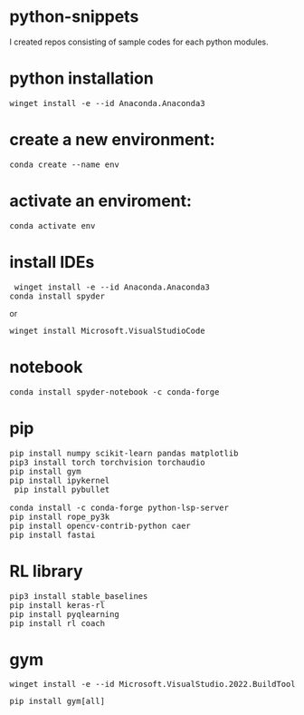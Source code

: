 # python-snippets 
I created repos consisting of sample codes for each python modules.

# python installation
<pre>winget install -e --id Anaconda.Anaconda3</pre>

#  create a new environment:
<pre>conda create --name env</pre>

# activate an enviroment:
<pre>conda activate env</pre>

# install IDEs
<pre> winget install -e --id Anaconda.Anaconda3
conda install spyder</pre>
or
<pre>winget install Microsoft.VisualStudioCode</pre>

# notebook
<pre>conda install spyder-notebook -c conda-forge</pre>

# pip
<pre>pip install numpy scikit-learn pandas matplotlib 
pip3 install torch torchvision torchaudio 
pip install gym
pip install ipykernel
 pip install pybullet

conda install -c conda-forge python-lsp-server
pip install rope_py3k
pip install opencv-contrib-python caer
pip install fastai
</pre>

# RL library
<pre>pip3 install stable_baselines
pip install keras-rl
pip install pyqlearning
pip install rl_coach
</pre>

# gym
<pre>winget install -e --id Microsoft.VisualStudio.2022.BuildTools # Microsoft Visual C++ 14.0 or greater</pre>

<pre>pip install gym[all]</pre>
